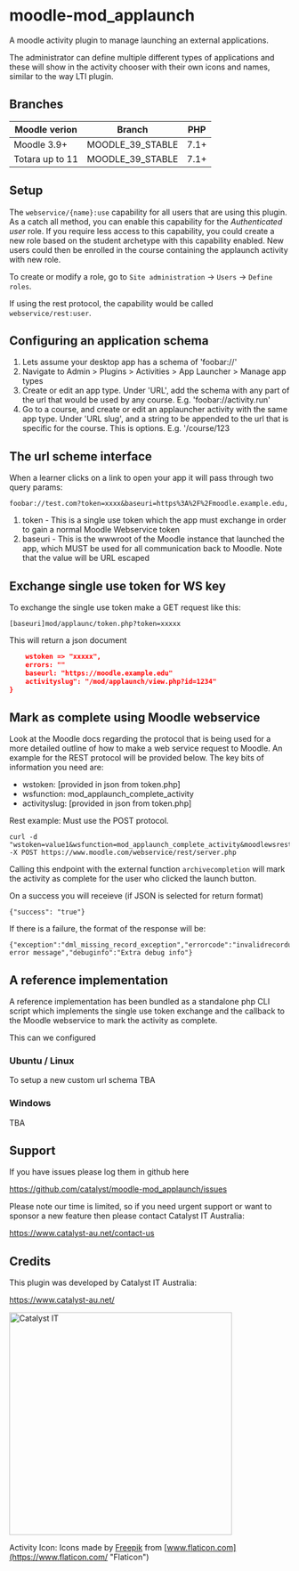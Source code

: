 # moodle-mod_applaunch

A moodle activity plugin to manage launching an external applications.

The administrator can define multiple different types of applications and these will show
in the activity chooser with their own icons and names, similar to the way LTI plugin.


Branches
--------

| Moodle verion     | Branch           | PHP  |
| ----------------- | ---------------- | ---- |
| Moodle 3.9+       | MOODLE_39_STABLE | 7.1+ |
| Totara up to 11   | MOODLE_39_STABLE | 7.1+ |


Setup
--------

The `webservice/{name}:use` capability for all users that are using this plugin. As a catch all method, you can enable this capability for the *Authenticated user* role. If you require less access to this capability, you could create a new role based on the student archetype with this capability enabled. New users could then be enrolled in the course containing the applaunch activity with new role.

To create or modify a role, go to `Site administration` -> `Users` -> `Define roles`.

If using the rest protocol, the capability would be called `webservice/rest:user`.

Configuring an application schema
--------------------------------

1) Lets assume your desktop app has a schema of 'foobar://'
2) Navigate to Admin > Plugins > Activities > App Launcher > Manage app types
3) Create or edit an app type. Under 'URL', add the schema with any part of the url that would be used by any course. E.g. 'foobar://activity.run'
4) Go to a course, and create or edit an applauncher activity with the same app type. Under 'URL slug', and a string to be appended to the url that is specific for the course. This is options. E.g. '/course/123


The url scheme interface
------------------------

When a learner clicks on a link to open your app it will pass through two query params:

```
foobar://test.com?token=xxxx&baseuri=https%3A%2F%2Fmoodle.example.edu,
```

1) token - This is a single use token which the app must exchange in order to gain a normal Moodle Webservice token
2) baseuri - This is the wwwroot of the Moodle instance that launched the app, which MUST be used for all communication back to Moodle. Note that the value will be URL escaped

Exchange single use token for WS key
------------------------------------

To exchange the single use token make a GET request like this:

```
[baseuri]mod/applaunc/token.php?token=xxxxx
```

This will return a json document 

```json
    wstoken => "xxxxx",
    errors: ""
    baseurl: "https://moodle.example.edu"
    activityslug": "/mod/applaunch/view.php?id=1234"
}
```

Mark as complete using Moodle webservice
----------------------------------------

Look at the Moodle docs regarding the protocol that is being used for a more detailed outline of how to make a web service request to Moodle. An example for the REST protocol will be provided below. The key bits of information you need are:

* wstoken: [provided in json from token.php]
* wsfunction: mod_applaunch_complete_activity
* activityslug: [provided in json from token.php]

Rest example:
Must use the POST protocol.

```
curl -d "wstoken=value1&wsfunction=mod_applaunch_complete_activity&moodlewsrestformat=json&activityslug=value2" -X POST https://www.moodle.com/webservice/rest/server.php
```
Calling this endpoint with the external function `archivecompletion` will mark the activity as complete for the user who clicked the launch button.

On a success you will receieve (if JSON is selected for return format)

```
{"success": "true"}
```

If there is a failure, the format of the response will be:

```
{"exception":"dml_missing_record_exception","errorcode":"invalidrecordunknown","message":"An error message","debuginfo":"Extra debug info"}
```

A reference implementation
--------------------------

A reference implementation has been bundled as a standalone php CLI script which implements the single use token
exchange and the callback to the Moodle webservice to mark the activity as complete.

This can we configured

### Ubuntu / Linux

To setup a new custom url schema TBA


### Windows

TBA


Support
-------

If you have issues please log them in github here

https://github.com/catalyst/moodle-mod_applaunch/issues

Please note our time is limited, so if you need urgent support or want to
sponsor a new feature then please contact Catalyst IT Australia:

https://www.catalyst-au.net/contact-us


Credits
-------

This plugin was developed by Catalyst IT Australia:

https://www.catalyst-au.net/

<img alt="Catalyst IT" src="https://cdn.rawgit.com/CatalystIT-AU/moodle-auth_saml2/master/pix/catalyst-logo.svg" width="400">

Activity Icon: Icons made by [Freepik](https://www.freepik.com "Freepik") from [www.flaticon.com](https://www.flaticon.com/ "Flaticon")
